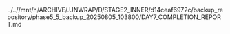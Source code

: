 ../..//mnt/h/ARCHIVE/.UNWRAP/D/STAGE2_INNER/d14ceaf6972c/backup_repository/phase5_5_backup_20250805_103800/DAY7_COMPLETION_REPORT.md